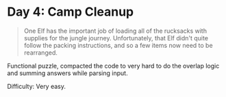 # Day 4: Camp Cleanup 

> One Elf has the important job of loading all of the rucksacks with supplies for the jungle journey. 
> Unfortunately, that Elf didn't quite follow the packing instructions, and so a few items now need to be rearranged.

Functional puzzle, compacted the code to very hard to do the overlap logic and summing answers while parsing input.

Difficulty: Very easy.